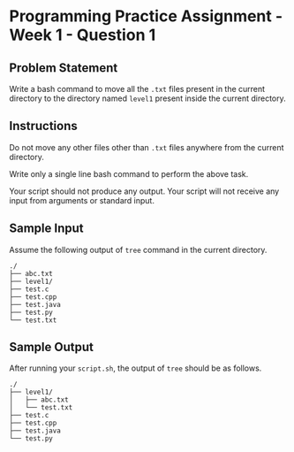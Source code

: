 # Programming Practice Assignment - Week 1 - Question 1

## Problem Statement

Write a bash command to move all the `.txt` files present in the current directory to the directory named `level1` present inside the current directory.

## Instructions

Do not move any other files other than `.txt` files anywhere from the current directory.

Write only a single line bash command to perform the above task.

Your script should not produce any output. Your script will not receive any input from arguments or standard input.

## Sample Input

Assume the following output of `tree` command in the current directory.

```
./
├── abc.txt
├── level1/
├── test.c
├── test.cpp
├── test.java
├── test.py
└── test.txt
```

## Sample Output

After running your `script.sh`, the output of `tree` should be as follows.

```
./
├── level1/
│   ├── abc.txt
│   └── test.txt
├── test.c
├── test.cpp
├── test.java
└── test.py
```
